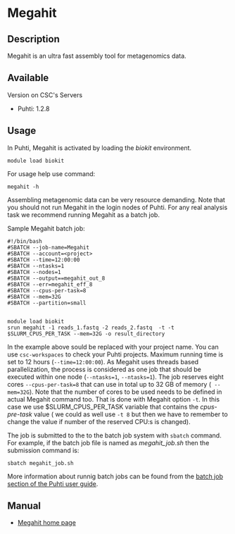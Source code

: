 # Megahit

## Description

Megahit is an ultra fast assembly tool for metagenomics data.


## Available

Version on CSC's Servers

-   Puhti: 1.2.8

## Usage

In Puhti, Megahit is activated by loading the _biokit_ environment.

```text
module load biokit
```
For usage help use command:
```text
megahit -h
```
Assembling metagenomic data can be very resource demanding. Note that you should not run Megahit in the login nodes of Puhti.
For any real analysis task we recommend running Megahit as a batch job.


Sample Megahit batch job:
```text
#!/bin/bash
#SBATCH --job-name=Megahit
#SBATCH --account=<project>
#SBATCH --time=12:00:00
#SBATCH --ntasks=1
#SBATCH --nodes=1
#SBATCH --output==megahit_out_8
#SBATCH	--err=megahit_eff_8
#SBATCH --cpus-per-task=8
#SBATCH --mem=32G
#SBATCH --partition=small


module load biokit
srun megahit -1 reads_1.fastq -2 reads_2.fastq  -t -t $SLURM_CPUS_PER_TASK --mem=32G -o result_directory
```
In the example above _<project>_ sould be replaced with your project name. You can use `csc-workspaces` to check your Puhti projects. Maximum running time is 
set to 12 hours (`--time=12:00:00`). As Megahit uses threads based parallelization, the process is considered as one job that should be executed within one node (`--ntasks=1`, `--ntasks=1`). The job reserves eight cores `--cpus-per-task=8` that can use in total up to 32 GB of memory  (` --mem=32G`). Note that the number of cores to be used needs to be defined in actual Megahit command
too. That is done with Megahit option `-t`. In this case we use $SLURM_CPUS_PER_TASK variable that contains the _cpus-pre-task_ 
value ( we could as well use `-t 8` but then we have to remember to change the value if number of the reserved CPU:s is changed).

The job is submitted to the to the batch job system with `sbatch` command. For example, if the batch job
file is named as _megahit_job.sh_ then the submission command is: 
```text
sbatch megahit_job.sh 
```
More information about runnig batch jobs can be found from the [batch job section of the Puhti user guide](https://docs.csc.fi/#computing/running/getting-started/).



## Manual

*   [Megahit home page](https://github.com/voutcn/megahit)





